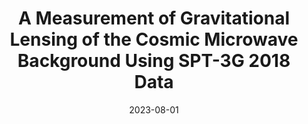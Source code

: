 ---
title: "A Measurement of Gravitational Lensing of the Cosmic Microwave Background Using SPT-3G 2018 Data"
collection: "publications"
category: "co_papers"
permalink: /publications/2023arXiv230811608P
link: https://ui.adsabs.harvard.edu/abs/2023arXiv230811608P/abstract
date: 2023-08-01
venue: "arXiv e-prints"
citation: "Pan, Z., Bianchini, F., Wu, W. L. K., et al. (2023), arXiv e-prints, arXiv:2308.11608."
---